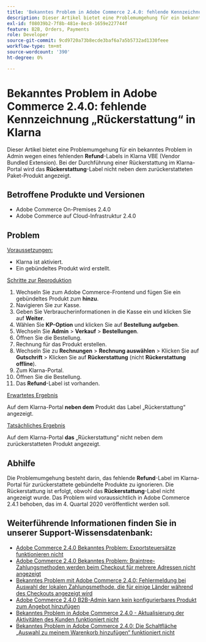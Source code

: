 ```yaml
---
title: 'Bekanntes Problem in Adobe Commerce 2.4.0: fehlende Kennzeichnung „Rückerstattung“ in Klarna'
description: Dieser Artikel bietet eine Problemumgehung für ein bekanntes Problem in Admin wegen eines fehlenden **Refund**-Labels in Klarna VBE (Vendor Bundled Extension). Bei der Durchführung einer Rückerstattung im Klarna-Portal wird das **Refund**-Label nicht neben dem zurückerstatteten Paket-Produkt angezeigt.
exl-id: f08039b2-7f8b-481e-8ec8-1659e227744f
feature: B2B, Orders, Payments
role: Developer
source-git-commit: 9cd9720a73b8ecde3baf6a7a5b5732ad1330feee
workflow-type: tm+mt
source-wordcount: '390'
ht-degree: 0%

---
```


# Bekanntes Problem in Adobe Commerce 2.4.0: fehlende Kennzeichnung „Rückerstattung“ in Klarna

Dieser Artikel bietet eine Problemumgehung für ein bekanntes Problem in Admin wegen eines fehlenden **Refund**-Labels in Klarna VBE (Vendor Bundled Extension). Bei der Durchführung einer Rückerstattung im Klarna-Portal wird das **Rückerstattung**-Label nicht neben dem zurückerstatteten Paket-Produkt angezeigt.

## Betroffene Produkte und Versionen

* Adobe Commerce On-Premises 2.4.0
* Adobe Commerce auf Cloud-Infrastruktur 2.4.0

## Problem

<u>Voraussetzungen:</u>

* Klarna ist aktiviert.
* Ein gebündeltes Produkt wird erstellt.

<u>Schritte zur Reproduktion</u>

1. Wechseln Sie zum Adobe Commerce-Frontend und fügen Sie ein gebündeltes Produkt zum **hinzu**.
1. Navigieren Sie zur Kasse.
1. Geben Sie Verbraucherinformationen in die Kasse ein und klicken Sie auf **Weiter**.
1. Wählen Sie **KP-Option** und klicken Sie auf **Bestellung aufgeben**.
1. Wechseln Sie **Admin** > **Verkauf** > **Bestellungen**.
1. Öffnen Sie die Bestellung.
1. Rechnung für das Produkt erstellen.
1. Wechseln Sie zu **Rechnungen** > **Rechnung auswählen** > Klicken Sie auf **Gutschrift** > Klicken Sie auf **Rückerstattung** (nicht **Rückerstattung offline**).
1. Zum Klarna-Portal.
1. Öffnen Sie die Bestellung.
1. Das **Refund**-Label ist vorhanden.

<u>Erwartetes Ergebnis</u>

Auf dem Klarna-Portal **neben dem** Produkt das Label „Rückerstattung“ angezeigt.

<u>Tatsächliches Ergebnis</u>

Auf dem Klarna-Portal **das** „Rückerstattung“ nicht neben dem zurückerstatteten Produkt angezeigt.

## Abhilfe

Die Problemumgehung besteht darin, das fehlende **Refund**-Label im Klarna-Portal für zurückerstattete gebündelte Produkte zu ignorieren. Die Rückerstattung ist erfolgt, obwohl das **Rückerstattung**-Label nicht angezeigt wurde. Das Problem wird voraussichtlich in Adobe Commerce 2.4.1 behoben, das im 4. Quartal 2020 veröffentlicht werden soll.

## Weiterführende Informationen finden Sie in unserer Support-Wissensdatenbank:

* [Adobe Commerce 2.4.0 Bekanntes Problem: Exportsteuersätze funktionieren nicht](/help/troubleshooting/miscellaneous/magento-2-4-0-known-issue-export-tax-rates-does-not-work.md)
* [Adobe Commerce 2.4.0 Bekanntes Problem: Braintree-Zahlungsmethoden werden beim Checkout für mehrere Adressen nicht angezeigt](/help/troubleshooting/payments/magento-2-4-0-braintree-not-in-multiple-addresses-checkout.md)
* [Bekanntes Problem mit Adobe Commerce 2.4.0: Fehlermeldung bei Auswahl der lokalen Zahlungsmethode, die für einige Länder während des Checkouts angezeigt wird](/help/troubleshooting/payments/magento-2-4-0-checkout-error-selecting-local-payments.md)
* [Adobe Commerce 2.4.0 B2B-Admin kann kein konfigurierbares Produkt zum Angebot hinzufügen](/help/troubleshooting/miscellaneous/magento-2-4-0-b2b-admin-can-t-add-configurable-product-to-quote.md)
* [Bekanntes Problem in Adobe Commerce 2.4.0 - Aktualisierung der Aktivitäten des Kunden funktioniert nicht](/help/troubleshooting/miscellaneous/magento-2-4-0-refresh-on-customer-activities-does-not-work.md)
* [Bekanntes Problem in Adobe Commerce 2.4.0: Die Schaltfläche „Auswahl zu meinem Warenkorb hinzufügen“ funktioniert nicht](/help/troubleshooting/miscellaneous/magento-2-4-0-add-selections-to-my-cart-does-not-work.md)
